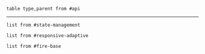 ```dataview
table type,parent from #api 
```
___
```dataview
list from #state-management   
```


```dataview
list from #responsive-adaptive    
```
```dataview
list from #fire-base     
```
